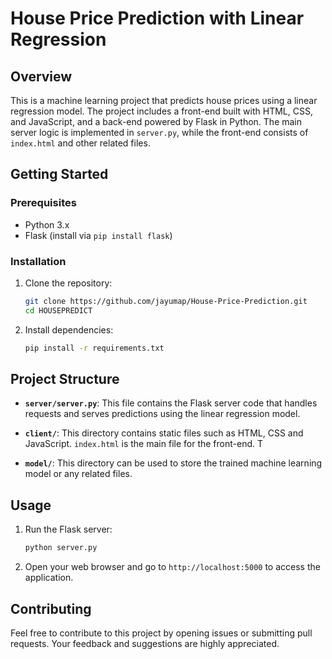 # House Price Prediction with Linear Regression

## Overview

This is a machine learning project that predicts house prices using a linear regression model. The project includes a front-end built with HTML, CSS, and JavaScript, and a back-end powered by Flask in Python. The main server logic is implemented in `server.py`, while the front-end consists of `index.html` and other related files.

## Getting Started

### Prerequisites

- Python 3.x
- Flask (install via `pip install flask`)

### Installation

1. Clone the repository:

    ```bash
    git clone https://github.com/jayumap/House-Price-Prediction.git
    cd HOUSEPREDICT
    ```

2. Install dependencies:

    ```bash
    pip install -r requirements.txt
    ```

## Project Structure

- **`server/server.py`**: This file contains the Flask server code that handles requests and serves predictions using the linear regression model.

- **`client/`**: This directory contains static files such as HTML, CSS and JavaScript. `index.html` is the main file for the front-end.
T
- **`model/`**: This directory can be used to store the trained machine learning model or any related files.

## Usage

1. Run the Flask server:

    ```bash
    python server.py
    ```

2. Open your web browser and go to `http://localhost:5000` to access the application.

## Contributing

Feel free to contribute to this project by opening issues or submitting pull requests. Your feedback and suggestions are highly appreciated.
